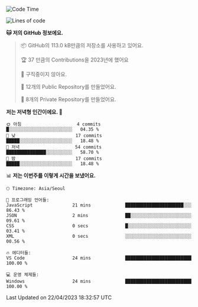   <!--START_SECTION:waka-->
![Code Time](http://img.shields.io/badge/Code%20Time-1%20hr%2034%20mins-blue)

![Lines of code](https://img.shields.io/badge/%EC%A0%80%EB%8A%94%20%EC%97%AC%ED%83%9C%EA%B9%8C%EC%A7%80%20-3.5%20million%20%EC%A4%84%EC%9D%98%20%EC%BD%94%EB%93%9C%EB%A5%BC%20%EC%9E%91%EC%84%B1%ED%96%88%EC%96%B4%EC%9A%94.-blue)

**🐱 저의 GitHub 정보에요.** 

> 📦 GitHub의 113.0 kB만큼의 저장소를 사용하고 있어요. 
 > 
> 🏆 37 만큼의 Contributions을 2023년에 했어요
 > 
> 🚫 구직중이지 않아요.
 > 
> 📜 12개의 Public Repository를 만들었어요. 
 > 
> 🔑 8개의 Private Repository를 만들었어요. 
 > 
**저는 저녁형 인간이에요. 🦉** 

```text
🌞 아침                     4 commits           █░░░░░░░░░░░░░░░░░░░░░░░░   04.35 % 
🌆 낮　                     17 commits          █████░░░░░░░░░░░░░░░░░░░░   18.48 % 
🌃 저녁                     54 commits          ███████████████░░░░░░░░░░   58.70 % 
🌙 밤　                     17 commits          █████░░░░░░░░░░░░░░░░░░░░   18.48 % 
```


📊 **저는 이번주를 이렇게 시간을 보냈어요.** 

```text
🕑︎ Timezone: Asia/Seoul

💬 프로그래밍 언어들: 
JavaScript               21 mins             ██████████████████████░░░   86.43 % 
JSON                     2 mins              ██░░░░░░░░░░░░░░░░░░░░░░░   09.61 % 
CSS                      0 secs              █░░░░░░░░░░░░░░░░░░░░░░░░   03.41 % 
XML                      0 secs              ░░░░░░░░░░░░░░░░░░░░░░░░░   00.56 % 

🔥 에디터들: 
VS Code                  24 mins             █████████████████████████   100.00 % 

💻 운영 체제들: 
Windows                  24 mins             █████████████████████████   100.00 % 
```


 Last Updated on 22/04/2023 18:32:57 UTC
<!--END_SECTION:waka-->
